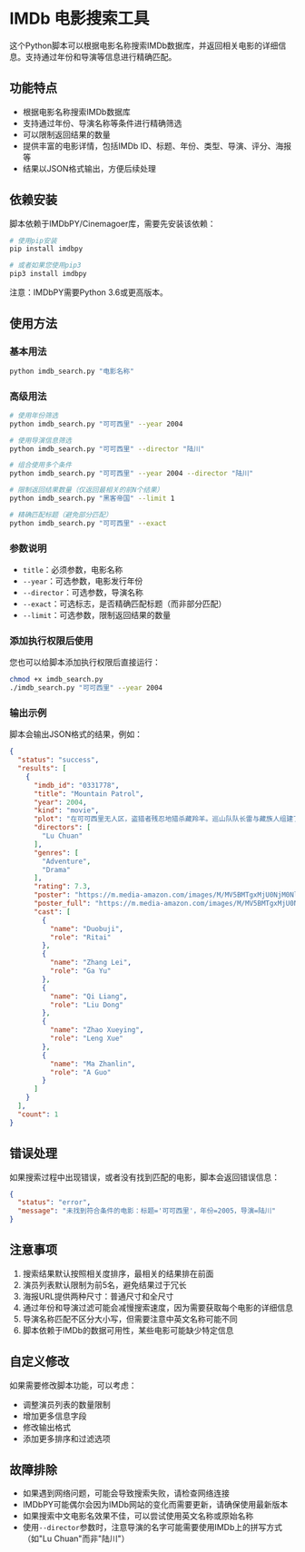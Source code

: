# IMDb 电影搜索工具

这个Python脚本可以根据电影名称搜索IMDb数据库，并返回相关电影的详细信息。支持通过年份和导演等信息进行精确匹配。

## 功能特点

- 根据电影名称搜索IMDb数据库
- 支持通过年份、导演名称等条件进行精确筛选
- 可以限制返回结果的数量
- 提供丰富的电影详情，包括IMDb ID、标题、年份、类型、导演、评分、海报等
- 结果以JSON格式输出，方便后续处理

## 依赖安装

脚本依赖于IMDbPY/Cinemagoer库，需要先安装该依赖：

```bash
# 使用pip安装
pip install imdbpy

# 或者如果您使用pip3
pip3 install imdbpy
```

注意：IMDbPY需要Python 3.6或更高版本。

## 使用方法

### 基本用法

```bash
python imdb_search.py "电影名称"
```

### 高级用法

```bash
# 使用年份筛选
python imdb_search.py "可可西里" --year 2004

# 使用导演信息筛选
python imdb_search.py "可可西里" --director "陆川"

# 组合使用多个条件
python imdb_search.py "可可西里" --year 2004 --director "陆川"

# 限制返回结果数量（仅返回最相关的前N个结果）
python imdb_search.py "黑客帝国" --limit 1

# 精确匹配标题（避免部分匹配）
python imdb_search.py "可可西里" --exact
```

### 参数说明

- `title`：必须参数，电影名称
- `--year`：可选参数，电影发行年份
- `--director`：可选参数，导演名称
- `--exact`：可选标志，是否精确匹配标题（而非部分匹配）
- `--limit`：可选参数，限制返回结果的数量

### 添加执行权限后使用

您也可以给脚本添加执行权限后直接运行：

```bash
chmod +x imdb_search.py
./imdb_search.py "可可西里" --year 2004
```

### 输出示例

脚本会输出JSON格式的结果，例如：

```json
{
  "status": "success",
  "results": [
    {
      "imdb_id": "0331778",
      "title": "Mountain Patrol",
      "year": 2004,
      "kind": "movie",
      "plot": "在可可西里无人区，盗猎者残忍地猎杀藏羚羊。巡山队队长雷与藏族人组建了一支草原巡山队对抗盗猎者，保卫藏羚羊...",
      "directors": [
        "Lu Chuan"
      ],
      "genres": [
        "Adventure",
        "Drama"
      ],
      "rating": 7.3,
      "poster": "https://m.media-amazon.com/images/M/MV5BMTgxMjU0NjM0Nl5BMl5BanBnXkFtZTcwMDA0MzYzMQ@@._V1_UX32_CR0,0,32,44_AL_.jpg",
      "poster_full": "https://m.media-amazon.com/images/M/MV5BMTgxMjU0NjM0Nl5BMl5BanBnXkFtZTcwMDA0MzYzMQ@@._V1_SX300.jpg",
      "cast": [
        {
          "name": "Duobuji",
          "role": "Ritai"
        },
        {
          "name": "Zhang Lei",
          "role": "Ga Yu"
        },
        {
          "name": "Qi Liang",
          "role": "Liu Dong"
        },
        {
          "name": "Zhao Xueying",
          "role": "Leng Xue"
        },
        {
          "name": "Ma Zhanlin",
          "role": "A Guo"
        }
      ]
    }
  ],
  "count": 1
}
```

## 错误处理

如果搜索过程中出现错误，或者没有找到匹配的电影，脚本会返回错误信息：

```json
{
  "status": "error",
  "message": "未找到符合条件的电影：标题='可可西里'，年份=2005，导演=陆川"
}
```

## 注意事项

1. 搜索结果默认按照相关度排序，最相关的结果排在前面
2. 演员列表默认限制为前5名，避免结果过于冗长
3. 海报URL提供两种尺寸：普通尺寸和全尺寸
4. 通过年份和导演过滤可能会减慢搜索速度，因为需要获取每个电影的详细信息
5. 导演名称匹配不区分大小写，但需要注意中英文名称可能不同
6. 脚本依赖于IMDb的数据可用性，某些电影可能缺少特定信息

## 自定义修改

如果需要修改脚本功能，可以考虑：

- 调整演员列表的数量限制
- 增加更多信息字段
- 修改输出格式
- 添加更多排序和过滤选项

## 故障排除

- 如果遇到网络问题，可能会导致搜索失败，请检查网络连接
- IMDbPY可能偶尔会因为IMDb网站的变化而需要更新，请确保使用最新版本
- 如果搜索中文电影名效果不佳，可以尝试使用英文名称或原始名称
- 使用`--director`参数时，注意导演的名字可能需要使用IMDb上的拼写方式（如"Lu Chuan"而非"陆川"）
